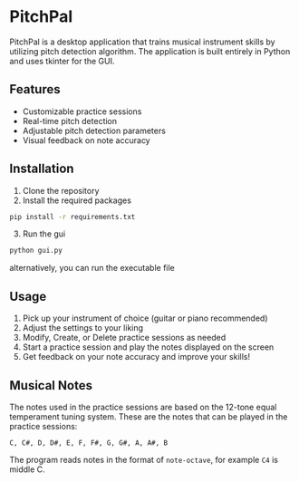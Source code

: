 # PitchPal

PitchPal is a desktop application that trains musical instrument skills by utilizing pitch detection algorithm. The application is built entirely in Python and uses tkinter for the GUI.

## Features

- Customizable practice sessions
- Real-time pitch detection
- Adjustable pitch detection parameters
- Visual feedback on note accuracy

## Installation

1. Clone the repository
2. Install the required packages

```bash
pip install -r requirements.txt
```

3. Run the gui

```bash
python gui.py
```

alternatively, you can run the executable file

## Usage

1. Pick up your instrument of choice (guitar or piano recommended)
2. Adjust the settings to your liking
3. Modify, Create, or Delete practice sessions as needed
4. Start a practice session and play the notes displayed on the screen
5. Get feedback on your note accuracy and improve your skills!

## Musical Notes

The notes used in the practice sessions are based on the 12-tone equal temperament tuning system. These are the notes that can be played in the practice sessions:

```
C, C#, D, D#, E, F, F#, G, G#, A, A#, B
```

The program reads notes in the format of `note-octave`, for example `C4` is middle C.
